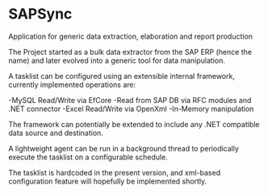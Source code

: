 # SAPSync
Application for generic data extraction, elaboration and report production

The Project started as a bulk data extractor from the SAP ERP (hence the name) and later evolved into a generic tool
for data manipulation.

A tasklist can be configured using an extensible internal framework, currently implemented operations are:

-MySQL Read/Write  via EfCore
-Read from SAP DB via RFC modules and .NET connector
-Excel Read/Write via OpenXml
-In-Memory manipulation

The framework can potentially be extended to include any .NET compatible data source and destination.

A lightweight agent can be run in a background thread to periodically execute the tasklist on a configurable schedule.

The tasklist is hardcoded in the present version, and xml-based configuration feature will hopefully be implemented shortly.
